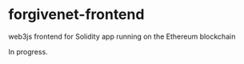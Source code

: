 # forgivenet-frontend
web3js frontend for Solidity app running on the Ethereum blockchain

In progress.
